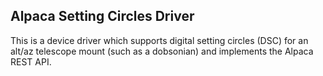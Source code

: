 Alpaca Setting Circles Driver
-----------------------------

This is a device driver which supports digital setting circles (DSC) for
an alt/az telescope mount (such as a dobsonian) and implements
the Alpaca REST API.

